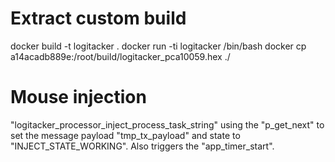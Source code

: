 # Extract custom build
docker build -t logitacker .
docker run -ti logitacker /bin/bash
docker cp a14acadb889e:/root/build/logitacker_pca10059.hex ./


# Mouse injection
"logitacker_processor_inject_process_task_string" using the "p_get_next" to set the message payload "tmp_tx_payload" and state to "INJECT_STATE_WORKING". Also triggers the "app_timer_start".